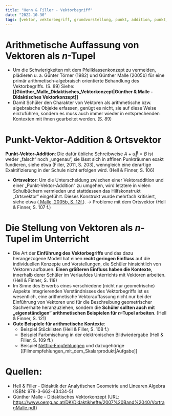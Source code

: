 ```yaml
---
title: "Henn & Filler - Vektorbegriff"
date: "2022-10-30"
tags: [vektor, vektorbegriff, grundvorstellung, punkt, addition, punkt_vektoraddtition, pfeilklassen, ortsvektor, malle, didaktik, lineare_algebra, analytische_geometrie , einführung, hell, filler, arithmetik]
---
```

# Arithmetische Auffassung von Vektoren als $n$-Tupel
- Um die Schwierigkeiten mit dem Pfeilklassenkonzept zu vermeiden, plädieren u. a. Günter Törner (1982) und Günther Malle (2005b) für eine primär arithmetisch-algebraisch orientierte Behandlung des Vektorbegriffs. (S. 89) Siehe: **[[Günther_Malle_Didaktisches_Vektorkonzept|Günther & Malle - Didaktisches Vektorkonzept]]**
- Damit Schüler den Charakter von Vektoren als arithmetische bzw. algebraische Objekte erfassen, genügt es nicht, sie auf diese Weise einzuführen, sondern es muss auch immer wieder in entsprechenden Kontexten mit ihnen gearbeitet werden. (S. 89)

# Punkt-Vektor-Addition & Ortsvektor
**Punkt-Vektor-Addition**: Die dafür übliche Schreibweise $A+\vec{u}=B$ ist weder „falsch“ noch „ungenau“, sie lässt sich in affinen Punkträumen exakt fundieren, siehe etwa (Filler, 2011, S. 203), wenngleich eine derartige Exaktifizierung in der Schule nicht erfolgen wird. (Hell & Finner, S. 106)
- **Ortsvektor**: Um die Unterscheidung zwischen einer Vektoraddition und einer „Punkt-Vektor-Addition“ zu umgehen, wird letztere in vielen Schulbüchern vermieden und stattdessen das Hilfskonstrukt „Ortsvektor“ eingeführt. Dieses Konstrukt wurde mehrfach kritisiert, siehe etwa ([ Malle, 2005b, S. 12f.](https://www.oemg.ac.at/DK/Didaktikhefte/2007%20Band%2040/VortragMalle.pdf)).  $\rightarrow$ Probleme mit dem Ortsvektor (Hell & Finner, S. 107 f.)

# Die Stellung von Vektoren als $n$-Tupel im Unterricht
- Die Art der **Einführung des Vektorbegriffs** und das dazu herangezogene Modell hat einen **recht geringen Einfluss** auf die individuellen Konzepte und Vorstellungen, die Schüler hinsichtlich von Vektoren aufbauen. **Einen größeren Einfluss haben die Kontexte**, innerhalb derer Schüler im Verlaufdes Unterrichts mit Vektoren arbeiten. (Hell & Finner, S. 118)
- Im Sinne des Erwerbs eines verschiedene (nicht nur geometrische) Aspekte integrierenden Verständnisses des Vektorbegriffs ist es wesentlich, eine arithmetische Vektorauffassung nicht nur bei der Einführung von Vektoren und für die Beschreibung geometrischer Sachverhalte heranzuziehen, sondern die **Schüler sollten auch mit „eigenständigen“ arithmetischen Beispielen für $n$-Tupel arbeiten**. (Hell & Finner, S. 121)
- **Gute Beispiele für arithmetische Kontexte**:
	- Beispiel Stücklisten (Hell & Filler, S. 108 f.)
	- Beispiel Farbmischung in der elektronischen Bildwiedergabe (Hell & Filler, S. 109 ff.)
	- Beispiel [Netflix-Empfehlungen](https://www.topbots.com/recommendation-systems-in-the-real-world/) und dazugehörige [[Filmempfehlungen_mit_dem_Skalarprodukt|Aufgabe]]


# Quellen:
- Hell & Filler - Didaktik der Analytischen Geometrie und Linearen Algebra (ISBN: 978-3-662-43434-5)
- Günther Malle - Didaktisches Vektorkonzept (URL: https://www.oemg.ac.at/DK/Didaktikhefte/2007%20Band%2040/VortragMalle.pdf)


